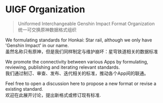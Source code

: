# UIGF Organization
> Uniformed Interchangeable Genshin Impact Format Organization  
> 统一可交换原神数据格式组织

We formulating standards for Honkai: Star rail, although we only have 'Genshin Impact' in our name.  
虽然名称只有原神，但是我们同样制定与维护崩坏：星穹铁道相关的数据标准

We promote the connectivity between various Apps by formulating, reviewing, publishing and iterating relevant standards.  
我们通过制订、审查、发布、迭代相关的标准，推动各个App间的联通。

Feel free to open a discussion here to propose a new format or revise a existing standard.  
欢迎在此展开讨论，提出新格式或修订现有标准.
